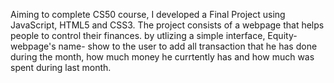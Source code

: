 Aiming to complete CS50 course, I developed a Final Project using JavaScript, HTML5 and CSS3. The project consists of a webpage that helps people to control their finances. by utlizing a simple interface, Equity-webpage's name- show to the user to add all transaction that he has done during the month, how much money he currtently has and how much was spent during last month. 
